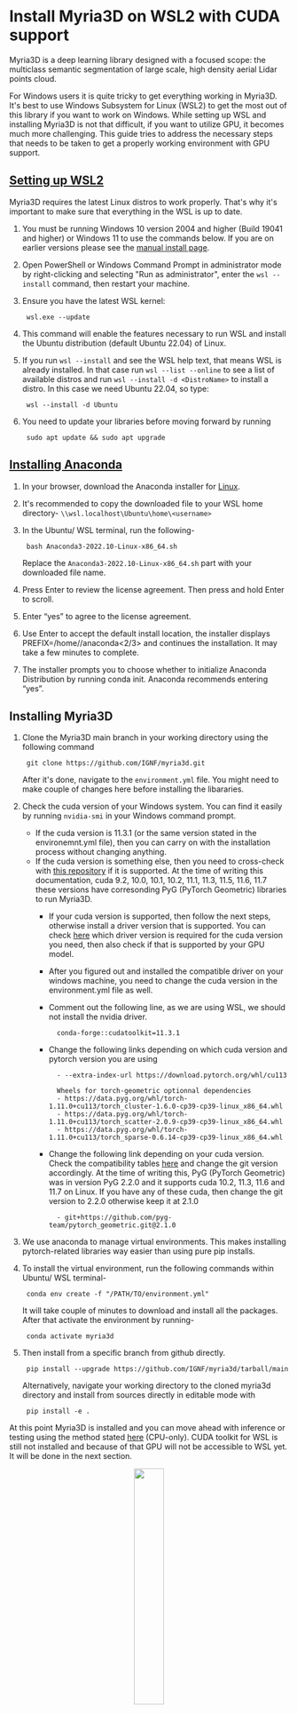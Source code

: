 # Install Myria3D on WSL2 with CUDA support

Myria3D is a deep learning library designed with a focused scope: the multiclass semantic segmentation of large scale, high density aerial Lidar points cloud.

For Windows users it is quite tricky to get everything working in Myria3D. It's best to use Windows Subsystem for Linux (WSL2) to get the most out of this library if you want to work on Windows. While setting up WSL and installing Myria3D is not that difficult, if you want to utilize GPU, it becomes much more challenging. This guide tries to address the necessary steps that needs to be taken to get a properly working environment with GPU support. 

## [Setting up WSL2](https://learn.microsoft.com/en-us/windows/wsl/install)

Myria3D requires the latest Linux distros to work properly. That's why it's important to make sure that everything in the WSL is up to date.

1. You must be running Windows 10 version 2004 and higher (Build 19041 and higher) or Windows 11 to use the commands below. If you are on earlier versions please see the [manual install page](https://learn.microsoft.com/en-us/windows/wsl/install-manual).
2. Open PowerShell or Windows Command Prompt in administrator mode by right-clicking and selecting "Run as administrator", enter the ``wsl --install`` command, then restart your machine.
3. Ensure you have the latest WSL kernel:
        
        wsl.exe --update
4. This command will enable the features necessary to run WSL and install the Ubuntu distribution (default Ubuntu 22.04) of Linux.
5. If you run ``wsl --install`` and see the WSL help text, that means WSL is already installed. In that case run ``wsl --list --online`` to see a list of available distros and run ``wsl --install -d <DistroName>`` to install a distro. In this case we need Ubuntu 22.04, so type:

        wsl --install -d Ubuntu
6. You need to update your libraries before moving forward by running 

        sudo apt update && sudo apt upgrade

## [Installing Anaconda](https://docs.anaconda.com/anaconda/install/linux/)

1. In your browser, download the Anaconda installer for [Linux](https://www.anaconda.com/products/distribution#linux).
2. It's recommended to copy the downloaded file to your WSL home directory- ``\\wsl.localhost\Ubuntu\home\<username>``
3. In the Ubuntu/ WSL terminal, run the following-

        bash Anaconda3-2022.10-Linux-x86_64.sh
    Replace the ``Anaconda3-2022.10-Linux-x86_64.sh`` part with your downloaded file name.
4. Press Enter to review the license agreement. Then press and hold Enter to scroll.
5. Enter “yes” to agree to the license agreement.
6. Use Enter to accept the default install location, the installer displays PREFIX=/home/<USER>/anaconda<2/3> and continues the installation. It may take a few minutes to complete.
7. The installer prompts you to choose whether to initialize Anaconda Distribution by running conda init. Anaconda recommends entering “yes”.

## Installing Myria3D

1. Clone the Myria3D main branch in your working directory using the following command
        
        
        git clone https://github.com/IGNF/myria3d.git
       
   After it's done, navigate to the `environment.yml` file. You might need to make couple of changes here before installing the libararies.
        
2. Check the cuda version of your Windows system. You can find it easily by running ``nvidia-smi`` in your Windows command prompt.
    - If the cuda version is 11.3.1 (or the same version stated in the environemnt.yml file), then you can carry on with the installation process without changing anything.
    - If the cuda version is something else, then you need to cross-check with [this repository](https://data.pyg.org/whl/) if it is supported. At the time of writing this documentation, cuda 9.2, 10.0, 10.1, 10.2, 11.1, 11.3, 11.5, 11.6, 11.7 these versions have corresonding PyG (PyTorch Geometric) libraries to run Myria3D.
        - If your cuda version is supported, then follow the next steps, otherwise install a driver version that is supported. You can check [here](https://docs.nvidia.com/cuda/cuda-toolkit-release-notes/index.html#id4) which driver version is required for the cuda version you need, then also check if that is supported by your GPU model.
        - After you figured out and installed the compatible driver on your windows machine, you need to change the cuda version in the environment.yml file as well.
        - Comment out the following line, as we are using WSL, we should not install the nvidia driver. 

                conda-forge::cudatoolkit=11.3.1
        - Change the following links depending on which cuda version and pytorch version you are using
        
                - --extra-index-url https://download.pytorch.org/whl/cu113
        
                Wheels for torch-geometric optionnal dependencies
                - https://data.pyg.org/whl/torch-1.11.0+cu113/torch_cluster-1.6.0-cp39-cp39-linux_x86_64.whl
                - https://data.pyg.org/whl/torch-1.11.0+cu113/torch_scatter-2.0.9-cp39-cp39-linux_x86_64.whl
                - https://data.pyg.org/whl/torch-1.11.0+cu113/torch_sparse-0.6.14-cp39-cp39-linux_x86_64.whl
        - Change the following link depending on your cuda version. Check the compatibility tables [here](https://github.com/pyg-team/pytorch_geometric#pip-wheels) and change the git version accordingly. At the time of writing this, PyG (PyTorch Geometric) was in version PyG 2.2.0 and it supports cuda 10.2, 11.3, 11.6 and 11.7 on Linux. If you have any of these cuda, then change the git version to 2.2.0 otherwise keep it at 2.1.0 

                - git+https://github.com/pyg-team/pytorch_geometric.git@2.1.0

3. We use anaconda to manage virtual environments. This makes installing pytorch-related libraries way easier than using pure pip installs.

4. To install the virtual environment, run the following commands within Ubuntu/ WSL terminal-

        conda env create -f "/PATH/TO/environment.yml"

    It will take couple of minutes to download and install all the packages. After that activate the environment by running-

        conda activate myria3d
5. Then install from a specific branch from github directly.

        pip install --upgrade https://github.com/IGNF/myria3d/tarball/main
        
   Alternatively, navigate your working directory to the cloned myria3d directory and install from sources directly in editable mode with

        pip install -e .

At this point Myria3D is installed and you can move ahead with inference or testing using the method stated [here](https://ignf.github.io/myria3d/tutorials/make_predictions.html) (CPU-only). CUDA toolkit for WSL is still not installed and because of that GPU will not be accessible to WSL yet. It will be done in the next section. 
        
<p align="center" width="100%">
    <img width="33%" src="https://docs.nvidia.com/cuda/wsl-user-guide/_images/wsl-launch-upt-0625-rz.png">
</p>        
        
## [Install cuda in WSL](https://docs.nvidia.com/cuda/wsl-user-guide/index.html#getting-started-with-cuda-on-wsl-2)


**Do not install any driver within the WSL environment. For building a CUDA application, you will need CUDA Toolkit.** The latest NVIDIA Windows GPU Driver will fully support WSL 2. With CUDA support in the driver, existing applications (compiled elsewhere on a Linux system for the same target GPU) can run unmodified within the WSL environment. The CUDA WSL-Ubuntu local installer does not contain the NVIDIA Linux GPU driver, so by following the steps below, you will be able to get just the CUDA toolkit installed on WSL.
        

1. First, remove the old GPG key:

        sudo apt-key del 7fa2af80
 
2. Go to this [link](https://developer.nvidia.com/cuda-toolkit-archive) and choose the cuda toolkit version according to your Windows NVIDIA driver's cuda version. For demonstration purposes, [cudatoolkit 11.3.1](https://developer.nvidia.com/cuda-11-3-1-download-archive?target_os=Linux&target_arch=x86_64&Distribution=WSL-Ubuntu&target_version=2.0&target_type=deb_local) is shown here.
3. Run the following commands **one by one**.

        wget https://developer.download.nvidia.com/compute/cuda/repos/wsl-ubuntu/x86_64/cuda-wsl-ubuntu.pin
        sudo mv cuda-wsl-ubuntu.pin /etc/apt/preferences.d/cuda-repository-pin-600
        wget https://developer.download.nvidia.com/compute/cuda/11.3.1/local_installers/cuda-repo-wsl-ubuntu-11-3-local_11.3.1-1_amd64.deb
        sudo dpkg -i cuda-repo-wsl-ubuntu-11-3-local_11.3.1-1_amd64.deb
        sudo apt-key add /var/cuda-repo-wsl-ubuntu-11-3-local/7fa2af80.pub
        sudo apt-get update
        sudo apt-get -y install cuda

    If in any step there is an error, just run the commands that are shown on the terminal. For example ``sudo apt-key add ___`` command might be shown on the terminal as the next step. If the links have some placeholder values, it's better to just use commands shown on the terminal to be error-free. 

    After running these commands cuda toolkit will be installed on WSL and Myria3D GPU functionalities can be used.





        
## Troubleshooting

- *OSError(libcusparse.so.11 cannot open shared object file no such file or directory)* ([**](https://github.com/pyg-team/pytorch_geometric/issues/2040#issuecomment-766610625))
    - open the .bashrc file from your Ubuntu home directory and at the end of the file, add the following line

            export LD_LIBRARY_PATH="/home/<USERNAME>/anaconda3/envs/myria3d/lib:$LD_LIBRARY_PATH" 

- *ImportError: /lib/x86_64-linux-gnu/libstdc++.so.6: version `GLIBCXX_3.4.30' not found* ([**](https://askubuntu.com/a/582910))

    - run the following commands in your Ubuntu/ WSL terminal

            sudo add-apt-repository ppa:ubuntu-toolchain-r/test
            sudo apt-get update
            sudo apt-get install --only-upgrade libstdc++6
- GPU-related errors: 
        
    - *RuntimeError: Found no NVIDIA driver on your system. Please check that you have an NVIDIA GPU and installed a driver from http://www.nvidia.com/Download/index.aspx*
    - *Failed to initialize NVML: GPU access blocked by the operating system Failed to properly shut down NVML: GPU access blocked by the operating system*
    - *Failed to initialize NVML: Driver/library version mismatch*
    - any other GPU related errors

        - Make sure you followed the cuda installation part as well as the cuda toolkit version matching properly. If not, remove cuda completely and install again. [**](https://docs.nvidia.com/cuda/cuda-installation-guide-linux/index.html#removing-cuda-toolkit-and-driver)
        - Make sure to open the command prompt in Admin mode [**](https://forums.developer.nvidia.com/t/failed-to-properly-shut-down-nvml-gpu-access-blocked-by-the-operating-system/234413/5)
        - In some cases using the Admin mode blocks access to the GPU, use non-elevated command prompt if that occurs
        - Restart your WSL and try again [**](https://stackoverflow.com/a/43023000/8889660)
                
                wsl --shutdown

        - If the error persists then see if you have the correct GPU models. As of now, cuda toolkit in WSL is supported in **NVIDIA GeForce Game Ready or NVIDIA RTX/Quadro card**s only.


        

